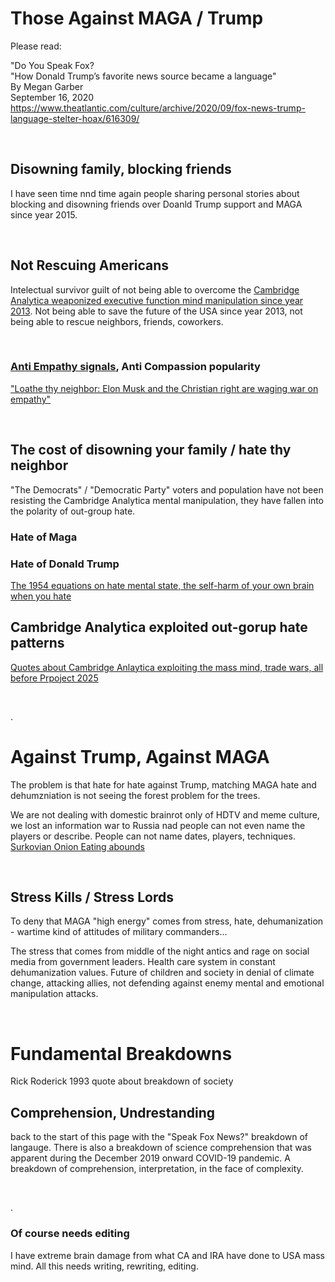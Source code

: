 # Those Against MAGA / Trump

Please read:

"Do You Speak Fox?    
"How Donald Trump’s favorite news source became a language"  
By Megan Garber   
September 16, 2020   
https://www.theatlantic.com/culture/archive/2020/09/fox-news-trump-language-stelter-hoax/616309/

&nbsp;

## Disowning family, blocking friends

I have seen time nnd time again people sharing personal stories about blocking and disowning friends over Doanld Trump support and MAGA since year 2015.

&nbsp;

## Not Rescuing Americans

Intelectual survivor guilt of not being able to overcome the [Cambridge Analytica weaponized executive function mind manipulation since year 2013](../Quotes_Pile/Cambridge_Analytica_Quotes.md). Not being able to save the future of the USA since year 2013, not being able to rescue neighbors, friends, coworkers.

&nbsp;

### [Anti Empathy signals](https://www.theguardian.com/us-news/ng-interactive/2025/apr/08/empathy-sin-christian-right-musk-trump), Anti Compassion popularity


["Loathe thy neighbor: Elon Musk and the Christian right are waging war on empathy"](https://www.theguardian.com/us-news/ng-interactive/2025/apr/08/empathy-sin-christian-right-musk-trump)

&nbsp;

## The cost of disowning your family / hate thy neighbor

"The Democrats" / "Democratic Party" voters and population have not been resisting the Cambridge Analytica mental manipulation, they have fallen into the polarity of out-group hate.

### Hate of Maga

### Hate of Donald Trump

[The 1954 equations on hate mental state, the self-harm of your own brain when you hate](../Quotes_Pile/Martin_Luther_King_Jr_quotes0.md)

## Cambridge Analytica exploited out-gorup hate patterns

[Quotes about Cambridge Anlaytica exploiting the mass mind, trade wars, all before Prpoject 2025](../Quotes_Pile/Cambridge_Analytica_Quotes.md)

&nbsp;

.

# Against Trump, Against MAGA

The problem is that hate for hate against Trump, matching MAGA hate and dehumzniation is not seeing the forest problem for the trees. 

We are not dealing with domestic brainrot only of HDTV and meme culture, we lost an information war to Russia nad people can not even name the players or describe. People can not name dates, players, techniques. [Surkovian Onion Eating abounds](../Quotes_Pile/Reddit2025A/Surkovian_Onion_Eating.md)

&nbsp;

## Stress Kills / Stress Lords

To deny that MAGA "high energy" comes from stress, hate, dehumanization - wartime kind of attitudes of military commanders...

The stress that comes from middle of the night antics and rage on social media from government leaders. Health care system in constant dehumanization values. Future of children and society in denial of climate change, attacking allies, not defending against enemy mental and emotional manipulation attacks.

&nbsp;

# Fundamental Breakdowns

Rick Roderick 1993 quote about breakdown of society

## Comprehension, Undrestanding

back to the start of this page with the "Speak Fox News?" breakdown of langauge. There is also a breakdown of science comprehension that was apparent during the December 2019 onward COVID-19 pandemic. A breakdown of comprehension, interpretation, in the face of complexity.

&nbsp;

.

### Of course needs editing

I have extreme brain damage from what CA and IRA have done to USA mass mind. All this needs writing, rewriting, editing.
